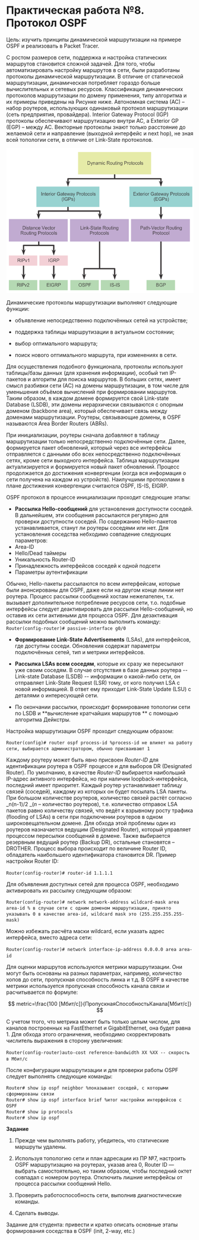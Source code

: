 # Практическая работа №8 . Протокол OSPF

Цель: изучить принципы динамической маршрутизации на примере OSPF и реализовать в Packet Tracer.

С ростом размеров сети, поддержка и настройка статических маршрутов становится сложной задачей. Для того, чтобы автоматизировать настройку маршрутов в сети, были разработаны протоколы динамической маршрутизации. В отличие от статической маршрутизации, динамическая потребляет гораздо больше вычислительных и сетевых ресурсов. Классификация динамических протоколов маршрутизации по домену применения, типу алгоритма и их примеры приведены на Рисунке ниже. Автономная система \(АС\) – набор роутеров, использующих одинаковый протокол маршрутизации \(сеть предприятия, провайдера\). Interior Gateway Protocol \(IGP\) протоколы обеспечивают маршрутизацию внутри АС, а Exterior GP \(EGP\) – между АС. Векторные протоколы знают только расстояние до желаемой сети и направление \(выходной интерфейс и next hop\), не зная всей топологии сети, в отличие от Link-State протоколов.

![](/assets/dynamicProtos.png)

Динамические протоколы маршрутизации выполняют следующие функции:

* объявление непосредственно подключённых сетей на устройстве;

* поддержка таблицы маршрутизации в актуальном состоянии;

* выбор оптимального маршрута;

* поиск нового оптимального маршрута, при изменениях в сети.

Для осуществления подобного функционала, протоколы используют таблицы/базы данных \(для хранения информации\), особый тип IP-пакетов и алгоритм для поиска маршрутов. В больших сетях, имеет смысл разбивки сети \(АС\) на домены маршрутизации, в том числе для уменьшения объёмов вычислений при формировании маршрутов. Таким образом, в каждом домене формируется свой Link-state Database \(LSDB\), эти домены иерархически связываются с опорным доменом \(backbone area\), который обеспечивает связь между доменами маршрутизации. Роутеры, связывающие домены, в OSPF называются Area Border Routers \(ABRs\).

При инициализации, роутеры сначала добавляют в таблицу маршрутизации только непосредственно подключённые сети. Далее, формируется пакет обновлений, который через все интерфейсы отправляется с данными обо всех непосредственно подключённых сетях, кроме сети выходного интерфейса. Таблица маршрутизации актуализируется и формируется новый пакет обновлений. Процесс продолжается до достижения конвергенции \(когда вся информация о сети получена на каждом из устройств\). Наилучшими протоколами в плане достижения конвергенции считаются OSPF, IS-IS, EIGRP.

OSPF протокол в процессе инициализации проходит следующие этапы:

* **Рассылка Hello-сообщений** для установления доступности соседей. В дальнейшем, эти сообщения рассылаются регулярно для проверки доступности соседей. По содержанию Hello-пакетов устанавливается, станут ли роутеры соседями или нет. Для установления соседства небходимо совпадение следующих параметров:
* Area-ID
* Hello/Dead таймеры
* Уникальность Router-ID
* Принадлежность интерфейсов соседей к одной подсети
* Параметры аутентификации

Обычно, Hello-пакеты рассылаются по всем интерфейсам, которые были анонсированы для OSPF, даже если на другом конце линии нет роутера. Процесс рассылки сообщений хостам нежелателен, т.к. вызывает дополнительное потребление ресурсов сети, т.о. подобные интерфейсы следует деактивировать для рассылки Hello-сообщений, но оставив их сети активными для процесса OSPF. Для дезактивация рассылки подобных сообщений можно выполнить команду: `Router(config-router)# passive-interface g0/0`

* **Формирование Link-State Advertisements** \(LSAs\), для интерфейсов, где доступны соседи. Обновления содержат параметры подключённых сетей, тип и метрики интерфейсов.

* **Рассылка LSAs всем соседям**, которые их сразу же пересылают уже своим соседям. В случае отсутствия в базе данных роутера -- Link-state Database \(LSDB\) -- информации о какой-либо сети, он отправляет Link-State Request \(LSR\) тому, от кого получил LSA с новой информацией. В ответ ему приходит Link-State Update \(LSU\) c деталями о интересующей сети.

* По окончании рассылки, происходит формирование топологии сети по LSDB и **вычисление кратчайших маршрутов ** с помощью алгоритма Дейкстры.

Настройка маршрутизации OSPF проходит следующим образом:

```
Router(config)# router ospf process-id %process-id не влияет на работу сети, выбирается администратором, обычно присваивают 1
```

Каждому роутеру может быть явно присвоен _Router-ID_ для идентификации роутера в OSPF процессе и для выборов DR \(Designated Router\). По умолчанию, в качестве _Router-ID_ выбирается наибольший IP-адрес активного интерфейса, но при наличии loopback-интерфейса, последний имеет приоритет. Каждый роутер устанавливает таблицу связей \(соседей\), каждому из которых он будет посылать LSA пакеты. При большом количестве роутеров, количество связей растёт согласно _n\(n-1\)/2 _\(_n_ – количество роутеров\), т.е. количество отправок LSA пакетов равно количеству связей, что ведёт к взрывному росту трафика \(flooding of LSAs\) в сети при подключении роутеров в одном широковещательном домене. Для обхода этой проблемы один из роутеров назначается ведущим \(Designated Router\), который управляет процессом пересылки сообщений в домене. Также выбирается резервным ведущий роутер \(Backup DR\), остальные становятся – DROTHER. Процесс выбора происходит по величине Router ID, обладатель наибольшего идентификатора становится DR. Пример настройки Router ID:

`Router(config-router)# router-id 1.1.1.1`

Для объявления доступных сетей для процесса OSPF, необходимо активировать их рассылку следующим образом:

```
Router(config-router)# network network-address wildcard-mask area area-id % в случае сети с одним доменом маршрутизации, принято указывать 0 в качестве area-id, wildcard mask это (255.255.255.255-mask)
```

Можно избежать расчёта маски wildcard, если указать адрес интерфейса, вместо адреса сети:

`Router(config-router)# network interface-ip-address 0.0.0.0 area area-id`

Для оценки маршрутов используются метрики маршрутизации. Они могут быть основаны на разных параметрах, например, количество хопов до сети, пропускная способность линка и т.д. В OSPF в качестве метрики используется пропускная способность канала связи и расчитывается по формуле:


$$
metric=\frac{100 [Мбит/с]}{ПропускнаяСпособностьКанала[Мбит/с]}
$$


С учетом тrого, что метрика может быть только целым числом, для каналов построенных на FastEthernet и GigabitEthernet, она будет равна 1. Для обхода этого ограничения, необходимо скорректировать числитель выражения в сторону увеличения:

`Router(config-router)auto-cost reference-bandwidth XX %XX -- скорость в Мбит/с`

После конфигурации маршрутизации и для проверки работы OSPF следует выполнять следующие команды:

```
Router# show ip ospf neighbor %показывает соседей, с которыми сформированы связи
Router# show ip ospf interface brief %итог настройки интерфейсов с OSPF
Router# show ip protocols
Router# show ip ospf
```

**Задание**

1. Прежде чем выполнять работу, убедитесь, что статические маршруты удалены.

2. Используя топологию сети и план адресации из ПР №7, настроить OSPF маршрутизацию на роутерах, указав area 0, Router ID — выбрать самостоятельно, но таким образом, чтобы последний октет совпадал с номером роутера. Отключить лишние интерфейсы от процесса рассылки сообщений Hello.

3. Проверить работоспособность сети, выполнив диагностические команды.

4. Сделать выводы.

Задание для студента: привести и кратко описать основные этапы формирования соседства в OSPF \(init, 2-way, etc.\)

 


